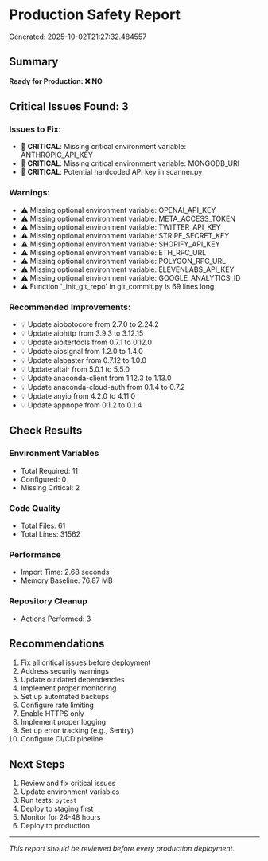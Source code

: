 # Production Safety Report

Generated: 2025-10-02T21:27:32.484557

## Summary

**Ready for Production: ❌ NO**

## Critical Issues Found: 3

### Issues to Fix:
- 🔴 **CRITICAL**: Missing critical environment variable: ANTHROPIC_API_KEY
- 🔴 **CRITICAL**: Missing critical environment variable: MONGODB_URI
- 🔴 **CRITICAL**: Potential hardcoded API key in scanner.py

### Warnings:
- ⚠️ Missing optional environment variable: OPENAI_API_KEY
- ⚠️ Missing optional environment variable: META_ACCESS_TOKEN
- ⚠️ Missing optional environment variable: TWITTER_API_KEY
- ⚠️ Missing optional environment variable: STRIPE_SECRET_KEY
- ⚠️ Missing optional environment variable: SHOPIFY_API_KEY
- ⚠️ Missing optional environment variable: ETH_RPC_URL
- ⚠️ Missing optional environment variable: POLYGON_RPC_URL
- ⚠️ Missing optional environment variable: ELEVENLABS_API_KEY
- ⚠️ Missing optional environment variable: GOOGLE_ANALYTICS_ID
- ⚠️ Function '_init_git_repo' in git_commit.py is 69 lines long

### Recommended Improvements:
- 💡 Update aiobotocore from 2.7.0 to 2.24.2
- 💡 Update aiohttp from 3.9.3 to 3.12.15
- 💡 Update aioitertools from 0.7.1 to 0.12.0
- 💡 Update aiosignal from 1.2.0 to 1.4.0
- 💡 Update alabaster from 0.7.12 to 1.0.0
- 💡 Update altair from 5.0.1 to 5.5.0
- 💡 Update anaconda-client from 1.12.3 to 1.13.0
- 💡 Update anaconda-cloud-auth from 0.1.4 to 0.7.2
- 💡 Update anyio from 4.2.0 to 4.11.0
- 💡 Update appnope from 0.1.2 to 0.1.4


## Check Results

### Environment Variables
- Total Required: 11
- Configured: 0
- Missing Critical: 2

### Code Quality
- Total Files: 61
- Total Lines: 31562

### Performance
- Import Time: 2.68 seconds
- Memory Baseline: 76.87 MB

### Repository Cleanup
- Actions Performed: 3

## Recommendations

1. Fix all critical issues before deployment
2. Address security warnings
3. Update outdated dependencies
4. Implement proper monitoring
5. Set up automated backups
6. Configure rate limiting
7. Enable HTTPS only
8. Implement proper logging
9. Set up error tracking (e.g., Sentry)
10. Configure CI/CD pipeline

## Next Steps

1. Review and fix critical issues
2. Update environment variables
3. Run tests: `pytest`
4. Deploy to staging first
5. Monitor for 24-48 hours
6. Deploy to production

---

*This report should be reviewed before every production deployment.*
